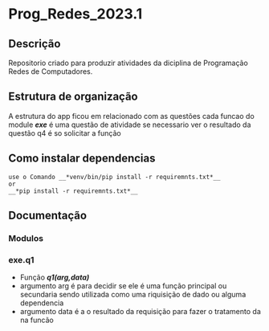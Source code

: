 # Prog_Redes_2023.1
## Descrição 
 Repositorio criado para produzir atividades da diciplina de Programação Redes de Computadores.
## Estrutura de organização
 A estrutura do app ficou em relacionado com as questões cada funcao do module __*exe*__ é uma questão de atividade se necessario ver o resultado da questão q4 é so solicitar a função
## Como instalar dependencias
    use o Comando __*venv/bin/pip install -r requiremnts.txt*__
    or
    __*pip install -r requiremnts.txt*__

## Documentação
 ### Modulos
  ### exe.q1
   * Função __*q1(arg,data)*__
   * argumento arg é para decidir se ele é uma função principal ou secundaria sendo utilizada como uma riquisição de dado ou alguma dependencia
   * argumento data é a o resultado da requisição para fazer o tratamento da na funcão